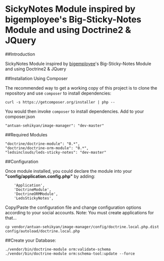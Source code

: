SickyNotes Module inspired by bigemployee's Big-Sticky-Notes Module and using Doctrine2 & JQuery
======================================

##Introduction

SickyNotes Module inspired by [bigemployee](https://github.com/bigemployee/Big-Sticky-Notes)'s Big-Sticky-Notes Module and using Doctrine2 & JQuery

##Installation Using Composer

The recommended way to get a working copy of this project is to clone the repository
and use `composer` to install dependencies:

    curl -s https://getcomposer.org/installer | php --

You would then invoke `composer` to install dependencies. Add to your composer.json

	"antuan-sehikyan/image-manager": "dev-master"        
        
##Required Modules

	"doctrine/doctrine-module": "0.*",  
	"doctrine/doctrine-orm-module": "0.*",	
    "ledsinclouds/leds-sticky-notes": "dev-master"
	        
##Configuration

Once module installed, you could declare the module into your __"config/application.config.php"__ by adding: 
	
        'Application',	
        'DoctrineModule',
		'DoctrineORMModule',
        'LedsStickyNotes',						         	

Copy/Paste the configuration file and change configuration options according to your social accounts.
Note: You must create applications for that...

    cp vendor/antuan-sehikyan/image-manager/config/doctrine.local.php.dist config/autoload/doctrine.local.php
	
##Create your Database:

	./vendor/bin/doctrine-module orm:validate-schema
	./vendor/bin/doctrine-module orm:schema-tool:update --force
